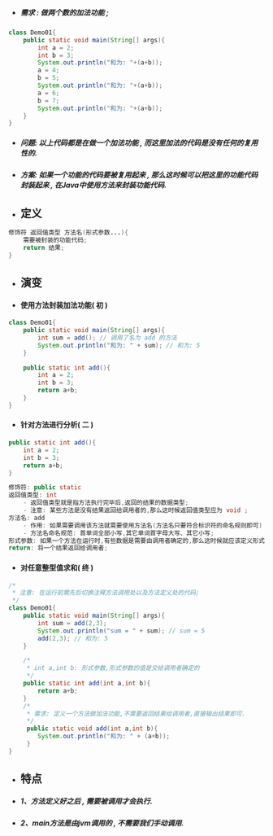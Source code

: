 * ##### 需求 : 做两个数的加法功能 ;

```java
class Demo01{
    public static void main(String[] args){
        int a = 2;
        int b = 3;
        System.out.println("和为: "+(a+b));
        a = 4;
        b = 5;
        System.out.println("和为: "+(a+b));
        a = 6;
        b = 7;
        System.out.println("和为: "+(a+b));
    }
}
```

* ##### 问题: 以上代码都是在做一个加法功能 , 而这里加法的代码是没有任何的复用性的.
* ##### 方案: 如果一个功能的代码要被复用起来 , 那么这时候可以把这里的功能代码封装起来 , 在Java中使用方法来封装功能代码.
* ## 定义

```java
修饰符 返回值类型 方法名(形式参数...){
    需要被封装的功能代码;
    return 结果;
}
```

* ## 演变
* #### 使用方法封装加法功能\( 初 \)

```java
class Demo01{
    public static void main(String[] args){
        int sum = add(); // 调用了名为 add 的方法
        System.out.println("和为: " + sum); // 和为: 5
    }

    public static int add(){
        int a = 2;
        int b = 3;
        return a+b;
    }
}
```

* #### 针对方法进行分析\( 二 \)

```java
public static int add(){
    int a = 2;
    int b = 3;
    return a+b;
}

修饰符: public static
返回值类型: int
    - 返回值类型就是指方法执行完毕后,返回的结果的数据类型;
    - 注意: 某些方法是没有结果返回给调用者的,那么这时候返回值类型应为 void ;
方法名: add
    - 作用: 如果需要调用该方法就需要使用方法名(方法名只要符合标识符的命名规则即可)
    - 方法名命名规范: 首单词全部小写,其它单词首字母大写、其它小写;
形式参数: 如果一个方法在运行时,有些数据是需要由调用者确定的,那么这时候就应该定义形式参数;
return: 将一个结果返回给调用者;
```

* #### 对任意整型值求和\( 终 \)

```java
/*
 * 注意: 在运行前需先后切换注释方法调用处以及方法定义处的代码;
 */
class Demo01{
    public static void main(String[] args){
        int sum = add(2,3);
        System.out.println("sum = " + sum); // sum = 5
        add(2,3); // 和为: 5
    }

    /*
     * int a,int b: 形式参数,形式参数的值是交给调用者确定的
     */
    public static int add(int a,int b){
        return a+b;
    }
    /*
     * 需求: 定义一个方法做加法功能,不需要返回结果给调用者,直接输出结果即可.
     */
     public static void add(int a,int b){
        System.out.println("和为: " + (a+b));
     }
}
```

* ## 特点
* ##### 1、方法定义好之后 , 需要被调用才会执行.
* ##### 2、main方法是由jvm调用的 , 不需要我们手动调用.

```java

```

#### 



